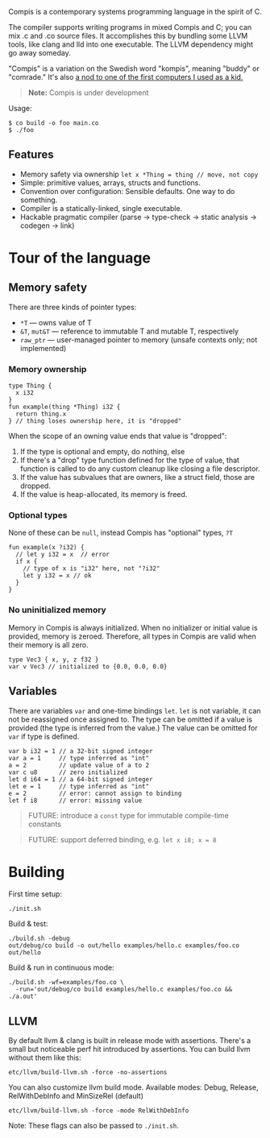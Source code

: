 Compis is a contemporary systems programming language in the spirit of C.

The compiler supports writing programs in mixed Compis and C;
you can mix .c and .co source files. It accomplishes this by bundling some LLVM tools, like clang and lld into one executable. The LLVM dependency might go away someday.

"Compis" is a variation on the Swedish word "kompis", meaning "buddy" or "comrade." It's also [a nod to one of the first computers I used as a kid.](https://en.wikipedia.org/wiki/Compis)

> **Note:** Compis is under development

Usage:

```shell
$ co build -o foo main.co
$ ./foo
```

## Features

- Memory safety via ownership `let x *Thing = thing // move, not copy`
- Simple: primitive values, arrays, structs and functions.
- Convention over configuration: Sensible defaults. One way to do something.
- Compiler is a statically-linked, single executable.
- Hackable pragmatic compiler (parse → type-check → static analysis → codegen → link)




# Tour of the language



## Memory safety

There are three kinds of pointer types:

- `*T` — owns value of T
- `&T`, `mut&T` — reference to immutable T and mutable T, respectively
- `raw_ptr` — user-managed pointer to memory (unsafe contexts only; not implemented)

### Memory ownership

```
type Thing {
  x i32
}
fun example(thing *Thing) i32 {
  return thing.x
} // thing loses ownership here, it is "dropped"
```

When the scope of an owning value ends that value is "dropped":

1. If the type is optional and empty, do nothing, else
2. If there's a "drop" type function defined for the type of value, that function is called to do any custom cleanup like closing a file descriptor.
3. If the value has subvalues that are owners, like a struct field, those are dropped.
4. If the value is heap-allocated, its memory is freed.

### Optional types

None of these can be `null`, instead Compis has "optional" types, `?T`

```co
fun example(x ?i32) {
  // let y i32 = x  // error
  if x {
    // type of x is "i32" here, not "?i32"
    let y i32 = x // ok
  }
}
```

### No uninitialized memory

Memory in Compis is always initialized. When no initializer or initial value is provided, memory is zeroed. Therefore, all types in Compis are valid when their memory is all zero.

```co
type Vec3 { x, y, z f32 }
var v Vec3 // initialized to {0.0, 0.0, 0.0}
```


## Variables

There are variables `var` and one-time bindings `let`. `let` is not variable, it can not be reassigned once assigned to. The type can be omitted if a value is provided (the type is inferred from the value.) The value can be omitted for `var` if type is defined.

```co
var b i32 = 1 // a 32-bit signed integer
var a = 1     // type inferred as "int"
a = 2         // update value of a to 2
var c u8      // zero initialized
let d i64 = 1 // a 64-bit signed integer
let e = 1     // type inferred as "int"
e = 2         // error: cannot assign to binding
let f i8      // error: missing value
```


> FUTURE: introduce a `const` type for immutable compile-time constants

> FUTURE: support deferred binding, e.g. `let x i8; x = 8`




# Building

First time setup:

    ./init.sh

Build & test:

    ./build.sh -debug
    out/debug/co build -o out/hello examples/hello.c examples/foo.co
    out/hello

Build & run in continuous mode:

    ./build.sh -wf=examples/foo.co \
      -run='out/debug/co build examples/hello.c examples/foo.co && ./a.out'


## LLVM

By default llvm & clang is built in release mode with assertions.
There's a small but noticeable perf hit introduced by assertions.
You can build llvm without them like this:

    etc/llvm/build-llvm.sh -force -no-assertions

You can also customize llvm build mode.
Available modes: Debug, Release, RelWithDebInfo and MinSizeRel (default)

    etc/llvm/build-llvm.sh -force -mode RelWithDebInfo

Note: These flags can also be passed to `./init.sh`.

